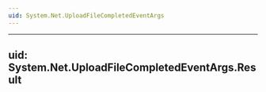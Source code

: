 ```yaml
---
uid: System.Net.UploadFileCompletedEventArgs
---
```


---
uid: System.Net.UploadFileCompletedEventArgs.Result
---
